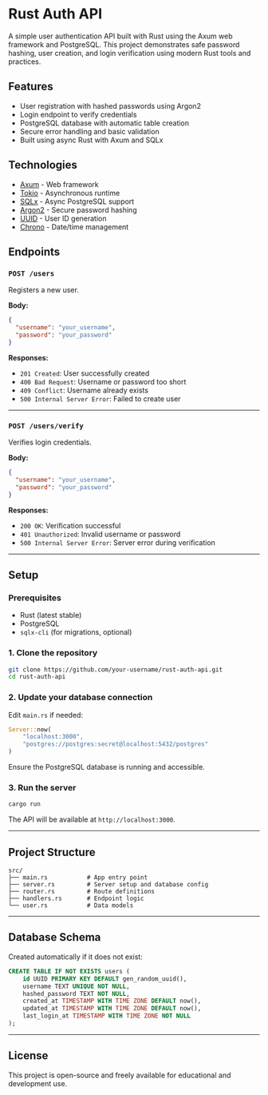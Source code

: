 # Rust Auth API

A simple user authentication API built with Rust using the Axum web framework and PostgreSQL. This project demonstrates safe password hashing, user creation, and login verification using modern Rust tools and practices.

## Features

- User registration with hashed passwords using Argon2
- Login endpoint to verify credentials
- PostgreSQL database with automatic table creation
- Secure error handling and basic validation
- Built using async Rust with Axum and SQLx

## Technologies

- [Axum](https://docs.rs/axum) - Web framework
- [Tokio](https://tokio.rs/) - Asynchronous runtime
- [SQLx](https://docs.rs/sqlx) - Async PostgreSQL support
- [Argon2](https://docs.rs/argon2) - Secure password hashing
- [UUID](https://docs.rs/uuid) - User ID generation
- [Chrono](https://docs.rs/chrono) - Date/time management

## Endpoints

### `POST /users`

Registers a new user.

**Body:**
```json
{
  "username": "your_username",
  "password": "your_password"
}
```

**Responses:**
- `201 Created`: User successfully created
- `400 Bad Request`: Username or password too short
- `409 Conflict`: Username already exists
- `500 Internal Server Error`: Failed to create user

---

### `POST /users/verify`

Verifies login credentials.

**Body:**
```json
{
  "username": "your_username",
  "password": "your_password"
}
```

**Responses:**
- `200 OK`: Verification successful
- `401 Unauthorized`: Invalid username or password
- `500 Internal Server Error`: Server error during verification

---

## Setup

### Prerequisites

- Rust (latest stable)
- PostgreSQL
- `sqlx-cli` (for migrations, optional)

### 1. Clone the repository

```bash
git clone https://github.com/your-username/rust-auth-api.git
cd rust-auth-api
```

### 2. Update your database connection

Edit `main.rs` if needed:

```rust
Server::new(
    "localhost:3000",
    "postgres://postgres:secret@localhost:5432/postgres"
)
```

Ensure the PostgreSQL database is running and accessible.

### 3. Run the server

```bash
cargo run
```

The API will be available at `http://localhost:3000`.

---

## Project Structure

```
src/
├── main.rs           # App entry point
├── server.rs         # Server setup and database config
├── router.rs         # Route definitions
├── handlers.rs       # Endpoint logic
└── user.rs           # Data models
```

---

## Database Schema

Created automatically if it does not exist:

```sql
CREATE TABLE IF NOT EXISTS users (
    id UUID PRIMARY KEY DEFAULT gen_random_uuid(),
    username TEXT UNIQUE NOT NULL,
    hashed_password TEXT NOT NULL,
    created_at TIMESTAMP WITH TIME ZONE DEFAULT now(),
    updated_at TIMESTAMP WITH TIME ZONE DEFAULT now(),
    last_login_at TIMESTAMP WITH TIME ZONE NOT NULL
);
```

---

## License

This project is open-source and freely available for educational and development use.
